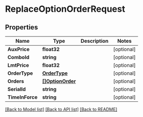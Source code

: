 # ReplaceOptionOrderRequest

## Properties

Name | Type | Description | Notes
------------ | ------------- | ------------- | -------------
**AuxPrice** | **float32** |  | [optional] 
**ComboId** | **string** |  | [optional] 
**LmtPrice** | **float32** |  | [optional] 
**OrderType** | [**OrderType**](OrderType.md) |  | [optional] 
**Orders** | [**[]OptionOrder**](OptionOrder.md) |  | [optional] 
**SerialId** | **string** |  | [optional] 
**TimeInForce** | **string** |  | [optional] 

[[Back to Model list]](../README.md#documentation-for-models) [[Back to API list]](../README.md#documentation-for-api-endpoints) [[Back to README]](../README.md)



